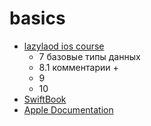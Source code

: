 # basics 

- [lazylaod ios course](https://www.youtube.com/watch?v=aSoWDKonXew&list=PLJfJvphK-POx-wz_e9vcMnY3IhHi9MSwH&ab_channel=LazyLoadSwift%26iOS)
  - 7 базовые типы данных 
  - 8.1 комментарии +
  - 9 
  - 10
- [SwiftBook](https://swiftbook.ru/contents/swift-programming-language/)
- [Apple Documentation](https://docs.swift.org/swift-book/LanguageGuide/TheBasics.html)
